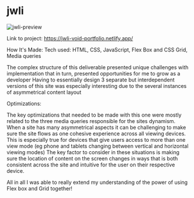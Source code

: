 # jwli
 

![jwli-preview](https://user-images.githubusercontent.com/23227549/194087953-9c58c6f4-1896-4b90-97a7-80e38fc93d7b.png)

Link to project: https://jwli-void-portfolio.netlify.app/


How It's Made:
Tech used: HTML, CSS, JavaScript, Flex Box and CSS Grid, Media queries


The complex structure of this deliverable presented unique challenges with implementation that in turn, presented opportunities for me to grow as a developer
Having to essentially design 3 separate but interdependent versions of this site was especially interesting due to the several instances of asymmetrical content 
layout


Optimizations:

The key optimizations that needed to be made with this one were mostly related to the three media queries responsible for the sites dynamism.
When a site has many asymmetrical aspects it can be challenging to make sure the site flows as one cohesive experience across all viewing devices. 
This is especially true for devices that give users access to more than one view mode (eg phone and tablets changing between vertical and horizontal viewing modes)
The key factor to consider in these situations is making sure the location of content on the screen changes in ways that is both consistent across the site
and intuitive for the user on their respective device.


All in all I was able to really extend my understanding of the power of using Flex box and Grid together!
